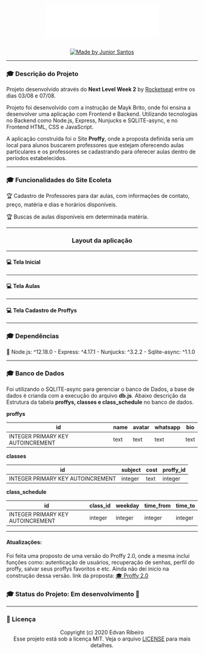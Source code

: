 <h1 align="center">
    <img width="300px" alt="Logo Proffy" src="./public/assets/logo.svg" />
</h1>
<p align="center">
<a href="https://rocketseat.com.br">
<img alt="Made by Junior Santos" src="https://img.shields.io/badge/made%20by-Junior Santos-%237519C1">
</a>
<p/>

------

### :mortar_board: Descrição do Projeto

Projeto desenvolvido através do **Next Level Week 2**  by  [Rocketseat](https://rocketseat.com.br/) entre os dias 03/08 e 07/08. 

Projeto foi desenvolvido com a instrução de Mayk Brito, onde foi ensina a desenvolver uma aplicação com Frontend e Backend. Utilizando tecnologias no Backend como Node.js, Express, Nunjucks e SQLITE-async, e no Frontend HTML, CSS e JavaScript.

A aplicação construída foi o Site **Proffy**, onde a proposta definida seria um local para alunos buscarem professores que estejam oferecendo aulas  particulares e os professores se cadastrando para oferecer aulas dentro de períodos estabelecidos.

------

###  :mortar_board: Funcionalidades do Site Ecoleta

:trophy: Cadastro de Professores para dar aulas, com informações de contato, preço, matéria e dias e horários disponíveis.

:trophy: Buscas de aulas disponíveis em determinada matéria. 

----

<h3 align="center">
    Layout da aplicação
</h3>

------

#### :computer: Tela Inicial

------

#### :computer: Tela Aulas


------

#### :computer: Tela Cadastro de Proffys


------

### :mortar_board: Dependências

:vertical_traffic_light: Node.js: ^12.18.0 - Express: ^4.17.1 - Nunjucks: ^3.2.2 - Sqlite-async: ^1.1.0

------

###  :mortar_board: Banco de Dados

Foi utilizando o SQLITE-async para gerenciar o banco de Dados, a base de dados é crianda com a execução do arquivo **db.js**. Abaixo descrição da Estrutura da tabela **proffys, classes e class_schedule** no banco de dados.

**proffys**

| id| name| avatar |whatsapp | bio |
|--|--|--|--|--|
|INTEGER PRIMARY KEY AUTOINCREMENT|text|text|text|text|

**classes**

| id| subject | cost |proffy_id |
|--|--|--|--|
|INTEGER PRIMARY KEY AUTOINCREMENT|integer|text|integer|

**class_schedule**

| id| class_id | weekday |time_from | time_to |
|--|--|--|--|--|
|INTEGER PRIMARY KEY AUTOINCREMENT|integer| integer |integer|integer|

------

#### Atualizações:

Foi feita uma proposto de uma versão do Proffy 2.0, onde a mesma inclui funções como: autenticação de usuários, recuperação de senhas, perfil do proffy, salvar seus proffys favoritos e etc. Ainda não dei inicio na construção dessa versão. link da proposta: [:mortar_board: Proffy 2.0](https://www.notion.so/Vers-o-2-0-Proffy-eefca1b981694cd0a895613bc6235970)

### :mortar_board: Status do Projeto: Em desenvolvimento :construction:

------

### :pencil: Licença

<p align="center">
	Copyright (c) 2020 Edvan Ribeiro
    <br/>
    Esse projeto está sob a licença MIT. Veja o arquivo <a href="https://github.com/ejunior01/projetos_by_rocketseat/blob/master/LICENSE">LICENSE</a> para mais detalhes.
</p>
